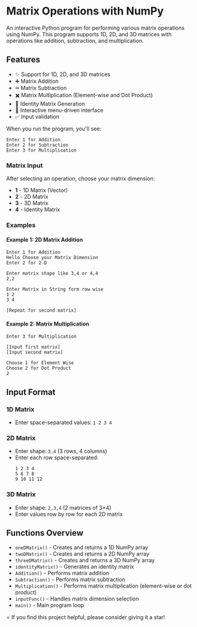 # Matrix Operations with NumPy

An interactive Python program for performing various matrix operations using NumPy. This program supports 1D, 2D, and 3D matrices with operations like addition, subtraction, and multiplication.

## Features

- ✨ Support for 1D, 2D, and 3D matrices
- ➕ Matrix Addition
- ➖ Matrix Subtraction
- ✖️ Matrix Multiplication (Element-wise and Dot Product)
- 🔢 Identity Matrix Generation
- 💬 Interactive menu-driven interface
- ✅ Input validation


When you run the program, you'll see:
```
Enter 1 for Addition
Enter 2 for Subtraction
Enter 3 for Multiplication
```

### Matrix Input

After selecting an operation, choose your matrix dimension:
- **1** - 1D Matrix (Vector)
- **2** - 2D Matrix
- **3** - 3D Matrix
- **4** - Identity Matrix

### Examples

#### Example 1: 2D Matrix Addition
```
Enter 1 for Addition
Hello Choose your Matrix Dimension
Enter 2 for 2-D

Enter matrix shape like 3,4 or 4,4
2,2

Enter Matrix in String form row wise
1 2
3 4

[Repeat for second matrix]
```

#### Example 2: Matrix Multiplication
```
Enter 3 for Multiplication

[Input first matrix]
[Input second matrix]

Choose 1 for Element Wise
Choose 2 for Dot Product
2
```

## Input Format

### 1D Matrix
- Enter space-separated values: `1 2 3 4`

### 2D Matrix
- Enter shape: `3,4` (3 rows, 4 columns)
- Enter each row space-separated:
  ```
  1 2 3 4
  5 6 7 8
  9 10 11 12
  ```

### 3D Matrix
- Enter shape: `2,3,4` (2 matrices of 3×4)
- Enter values row by row for each 2D matrix



## Functions Overview

- `oneDMatrix()` - Creates and returns a 1D NumPy array
- `twoDMatrix()` - Creates and returns a 2D NumPy array
- `threeDMatrix()` - Creates and returns a 3D NumPy array
- `identityMatrix()` - Generates an identity matrix
- `Addition()` - Performs matrix addition
- `Subtraction()` - Performs matrix subtraction
- `Multiplication()` - Performs matrix multiplication (element-wise or dot product)
- `inputFunc()` - Handles matrix dimension selection
- `main()` - Main program loop


⭐ If you find this project helpful, please consider giving it a star!
